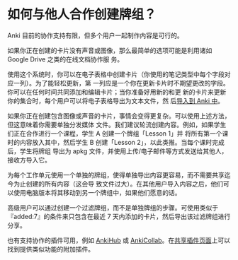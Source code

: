 # 如何与他人合作创建牌组？

Anki 目前的协作支持有限，但多个用户一起制作内容是可行的。

如果你正在创建的卡片没有声音或图像，那么最简单的选项可能是利用诸如 Google Drive 之类的在线文档协作服
务。

使用这个系统时，你可以在电子表格中创建卡片（你使用的笔记类型中每个字段对应一列）。为了能轻松更新，第
一列应是一个你在更新卡片时不期望更改的字段。你可以在任何时间共同添加和编辑卡片；当你准备好用新的和更
新的卡片来更新你的集合时，每个用户可以将电子表格导出为文本文件，然
后[导入到 Anki 中](https://open-spaced-repetition.github.io/anki-manual-zh-CN/importing/intro.html)。

如果你正在创建包含图像或声音的卡片，事情会变得更复杂。可以使用上述方法，但这意味着你需要单独分发媒体
文件。我们建议轮流创建内容。例如，如果学生们正在合作进行一个课程，学生 A 创建一个牌组「Lesson 1」并
将所有第一个课时的内容放入其中，然后学生 B 创建「Lesson 2」，以此类推。当每个课时完成后，学生将牌组
导出为 apkg 文件，并使用上传/电子邮件等方式发送给其他人，接收方导入它。

为每个工作单元使用一个单独的牌组，使得单独导出内容更容易，而不需要共享迄今为止创建的所有内容（这会导
致文件过大）。在其他用户导入内容之后，他们可以使用电脑版本将其移动到另一个牌组中，如果他们愿意的话。

高级用户可以通过创建一个过滤牌组，而不是单独牌组的步骤。可使用类似于『added:7』的条件来只包含在最近
7 天内添加的卡片，然后导出该过滤牌组进行分享。

也有支持协作的插件可用，例如 [AnkiHub](https://www.ankihub.net) 或
[AnkiCollab](https://www.ankicollab.com/)。在[共享插件页面](https://ankiweb.net/shared/addons)上可以
找到提供类似功能的附加插件。
